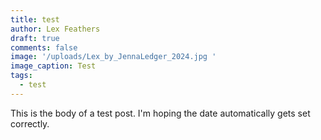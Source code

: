 ```yaml
---
title: test
author: Lex Feathers
draft: true
comments: false
image: '/uploads/Lex_by_JennaLedger_2024.jpg '
image_caption: Test
tags:
  - test
---
```

This is the body of a test post. I'm hoping the date automatically gets set correctly.

